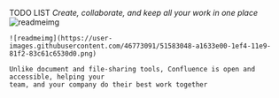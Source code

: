 
TODO LIST
*Create, collaborate, and keep all your work in one place*
![readmeimg](https://user-images.githubusercontent.com/46773091/51583048-a1633e00-1ef4-11e9-81f2-83c61c6530d0.png)


```
![readmeimg](https://user-images.githubusercontent.com/46773091/51583048-a1633e00-1ef4-11e9-81f2-83c61c6530d0.png)

Unlike document and file-sharing tools, Confluence is open and accessible, helping your
team, and your company do their best work together
```
